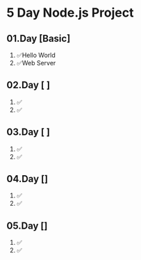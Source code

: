# 5 Day Node.js Project

## 01.Day [Basic]

1. ✅Hello World
2. ✅Web Server

## 02.Day [ ]

1. ✅
2. ✅

## 03.Day [ ]

1. ✅
2. ✅

## 04.Day []

1. ✅
2. ✅

## 05.Day []

1. ✅
2. ✅
